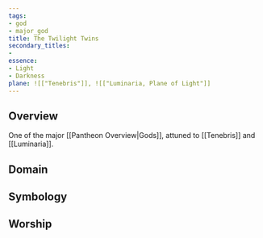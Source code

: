 ```yaml
---
tags:
- god
- major_god
title: The Twilight Twins
secondary_titles:
- 
essence:
- Light
- Darkness
plane: ![["Tenebris"]], ![["Luminaria, Plane of Light"]]
---
```

## Overview
One of the major [[Pantheon Overview|Gods]], attuned to [[Tenebris]] and [[Luminaria]].
## Domain

## Symbology

## Worship
